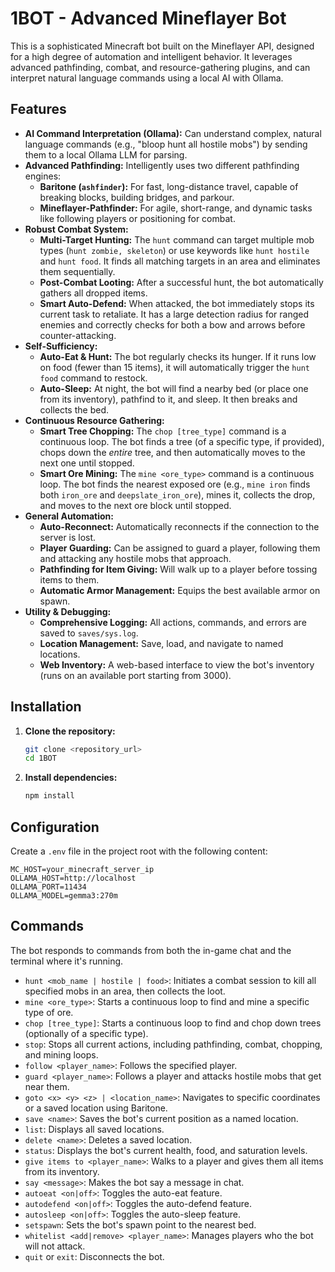 # 1BOT - Advanced Mineflayer Bot

This is a sophisticated Minecraft bot built on the Mineflayer API, designed for a high degree of automation and intelligent behavior. It leverages advanced pathfinding, combat, and resource-gathering plugins, and can interpret natural language commands using a local AI with Ollama.

## Features

-   **AI Command Interpretation (Ollama):** Can understand complex, natural language commands (e.g., "bloop hunt all hostile mobs") by sending them to a local Ollama LLM for parsing.
-   **Advanced Pathfinding:** Intelligently uses two different pathfinding engines:
    -   **Baritone (`ashfinder`):** For fast, long-distance travel, capable of breaking blocks, building bridges, and parkour.
    -   **Mineflayer-Pathfinder:** For agile, short-range, and dynamic tasks like following players or positioning for combat.
-   **Robust Combat System:**
    -   **Multi-Target Hunting:** The `hunt` command can target multiple mob types (`hunt zombie, skeleton`) or use keywords like `hunt hostile` and `hunt food`. It finds all matching targets in an area and eliminates them sequentially.
    -   **Post-Combat Looting:** After a successful hunt, the bot automatically gathers all dropped items.
    -   **Smart Auto-Defend:** When attacked, the bot immediately stops its current task to retaliate. It has a large detection radius for ranged enemies and correctly checks for both a bow and arrows before counter-attacking.
-   **Self-Sufficiency:**
    -   **Auto-Eat & Hunt:** The bot regularly checks its hunger. If it runs low on food (fewer than 15 items), it will automatically trigger the `hunt food` command to restock.
    -   **Auto-Sleep:** At night, the bot will find a nearby bed (or place one from its inventory), pathfind to it, and sleep. It then breaks and collects the bed.
-   **Continuous Resource Gathering:**
    -   **Smart Tree Chopping:** The `chop [tree_type]` command is a continuous loop. The bot finds a tree (of a specific type, if provided), chops down the *entire* tree, and then automatically moves to the next one until stopped.
    -   **Smart Ore Mining:** The `mine <ore_type>` command is a continuous loop. The bot finds the nearest exposed ore (e.g., `mine iron` finds both `iron_ore` and `deepslate_iron_ore`), mines it, collects the drop, and moves to the next ore block until stopped.
-   **General Automation:**
    -   **Auto-Reconnect:** Automatically reconnects if the connection to the server is lost.
    -   **Player Guarding:** Can be assigned to guard a player, following them and attacking any hostile mobs that approach.
    -   **Pathfinding for Item Giving:** Will walk up to a player before tossing items to them.
    -   **Automatic Armor Management:** Equips the best available armor on spawn.
-   **Utility & Debugging:**
    -   **Comprehensive Logging:** All actions, commands, and errors are saved to `saves/sys.log`.
    -   **Location Management:** Save, load, and navigate to named locations.
    -   **Web Inventory:** A web-based interface to view the bot's inventory (runs on an available port starting from 3000).

## Installation

1.  **Clone the repository:**
    ```bash
    git clone <repository_url>
    cd 1BOT
    ```
2.  **Install dependencies:**
    ```bash
    npm install
    ```

## Configuration

Create a `.env` file in the project root with the following content:

```
MC_HOST=your_minecraft_server_ip
OLLAMA_HOST=http://localhost
OLLAMA_PORT=11434
OLLAMA_MODEL=gemma3:270m
```

## Commands

The bot responds to commands from both the in-game chat and the terminal where it's running.

-   `hunt <mob_name | hostile | food>`: Initiates a combat session to kill all specified mobs in an area, then collects the loot.
-   `mine <ore_type>`: Starts a continuous loop to find and mine a specific type of ore.
-   `chop [tree_type]`: Starts a continuous loop to find and chop down trees (optionally of a specific type).
-   `stop`: Stops all current actions, including pathfinding, combat, chopping, and mining loops.
-   `follow <player_name>`: Follows the specified player.
-   `guard <player_name>`: Follows a player and attacks hostile mobs that get near them.
-   `goto <x> <y> <z> | <location_name>`: Navigates to specific coordinates or a saved location using Baritone.
-   `save <name>`: Saves the bot's current position as a named location.
-   `list`: Displays all saved locations.
-   `delete <name>`: Deletes a saved location.
-   `status`: Displays the bot's current health, food, and saturation levels.
-   `give items to <player_name>`: Walks to a player and gives them all items from its inventory.
-   `say <message>`: Makes the bot say a message in chat.
-   `autoeat <on|off>`: Toggles the auto-eat feature.
-   `autodefend <on|off>`: Toggles the auto-defend feature.
-   `autosleep <on|off>`: Toggles the auto-sleep feature.
-   `setspawn`: Sets the bot's spawn point to the nearest bed.
-   `whitelist <add|remove> <player_name>`: Manages players who the bot will not attack.
-   `quit` or `exit`: Disconnects the bot.